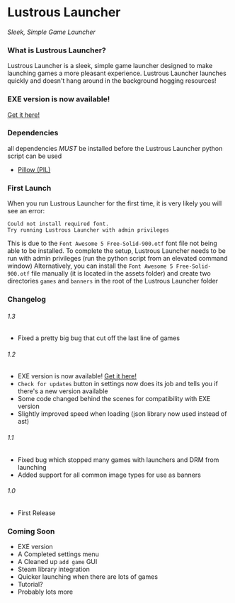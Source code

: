 # Lustrous Launcher
_Sleek, Simple Game Launcher_

### What is Lustrous Launcher?
Lustrous Launcher is a sleek, simple game launcher designed to make launching games a more pleasant experience.
Lustrous Launcher launches quickly and doesn't hang around in the background hogging resources!

### EXE version is now available! 
[Get it here!](https://github.com/Spatchy/Lustrous-Launcher/releases/tag/1.2)

### Dependencies
all dependencies *MUST* be installed before the Lustrous Launcher python script can be used
- [Pillow (PIL)](https://pillow.readthedocs.io/en/latest/installation.html)

### First Launch
When you run Lustrous Launcher for the first time, it is very likely you will see an error:
```
Could not install required font.
Try running Lustrous Launcher with admin privileges
```
This is due to the `Font Awesome 5 Free-Solid-900.otf` font file not being able to be installed.
To complete the setup, Lustrous Launcher needs to be run with admin privileges (run the python script from an elevated command window)
Alternatively, you can install the `Font Awesome 5 Free-Solid-900.otf` file manually (it is located in the assets folder) and create two directories `games` and `banners` in the root of the Lustrous Launcher folder

### Changelog
###### 1.3
- Fixed a pretty big bug that cut off the last line of games
###### 1.2
- EXE version is now available! [Get it here!](https://github.com/Spatchy/Lustrous-Launcher/releases/tag/1.2)
- `Check for updates` button in settings now does its job and tells you if there's a new version available
- Some code changed behind the scenes for compatibility with EXE version
- Slightly improved speed when loading (json library now used instead of ast)
###### 1.1
- Fixed bug which stopped many games with launchers and DRM from launching
- Added support for all common image types for use as banners
###### 1.0
- First Release

### Coming Soon
- EXE version
- A Completed settings menu
- A Cleaned up `add game` GUI
- Steam library integration
- Quicker launching when there are lots of games
- Tutorial?
- Probably lots more

